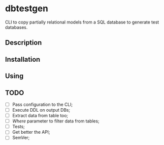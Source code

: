 # dbtestgen

CLI to copy partially relational models from a SQL database to generate test databases.

## Description



## Installation

## Using




## TODO

- [ ] Pass configuration to the CLI;
- [ ] Execute DDL on output DBs;
- [ ] Extract data from table too;
- [ ] _Where_ parameter to filter data from tables;
- [ ] Tests;
- [ ] Get better the API;
- [ ] SemVer;